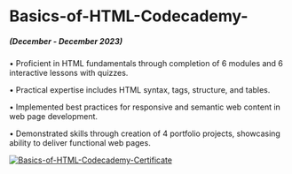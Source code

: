 # Basics-of-HTML-Codecademy-

##### (December - December 2023)

•	Proficient in HTML fundamentals through completion of 6 modules and 6 interactive lessons with quizzes.

•	Practical expertise includes HTML syntax, tags, structure, and tables.

•	Implemented best practices for responsive and semantic web content in web page development.

•	Demonstrated skills through creation of 4 portfolio projects, showcasing ability to deliver functional web pages.


<a href="https://ibb.co/BB4hPfS"><img src="https://i.ibb.co/kX3LyGW/Basics-of-HTML-Codecademy-Certificate.jpg" alt="Basics-of-HTML-Codecademy-Certificate" ></a>
